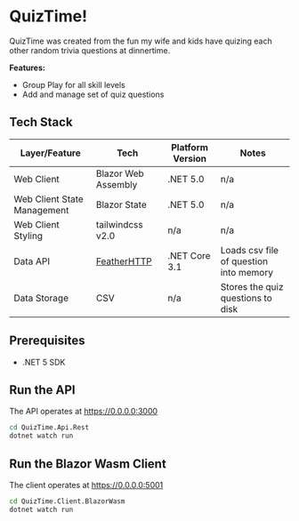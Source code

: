 # QuizTime!

QuizTime was created from the fun my wife and kids have quizing each other random trivia questions at dinnertime. 

__Features:__

- Group Play for all skill levels
- Add and manage set of quiz questions

## Tech Stack

| Layer/Feature               | Tech                | Platform Version | Notes                                  |
| --------------------------- | ------------------- | ---------------- | -------------------------------------- |
| Web Client                  | Blazor Web Assembly | .NET 5.0         | n/a                                    |
| Web Client State Management | Blazor State        | .NET 5.0         | n/a                                    |
| Web Client Styling          | tailwindcss v2.0    | n/a              | n/a                                    |
| Data API                    | [FeatherHTTP](https://github.com/featherhttp/tutorial) | .NET Core 3.1    | Loads csv file of question into memory |
| Data Storage                | CSV                 | n/a              | Stores the quiz questions to disk      |


## Prerequisites

- .NET 5 SDK

  
## Run the API

The API operates at https://0.0.0.0:3000

~~~bash
cd QuizTime.Api.Rest
dotnet watch run
~~~

## Run the Blazor Wasm Client

The client operates at https://0.0.0.0:5001

~~~bash
cd QuizTime.Client.BlazorWasm
dotnet watch run
~~~



